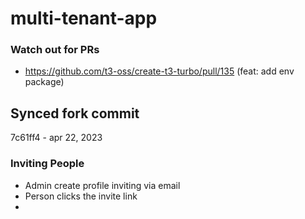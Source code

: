 # multi-tenant-app

### Watch out for PRs

- https://github.com/t3-oss/create-t3-turbo/pull/135 (feat: add env package)

## Synced fork commit

7c61ff4 - apr 22, 2023

### Inviting People

- Admin create profile inviting via email
- Person clicks the invite link
-
